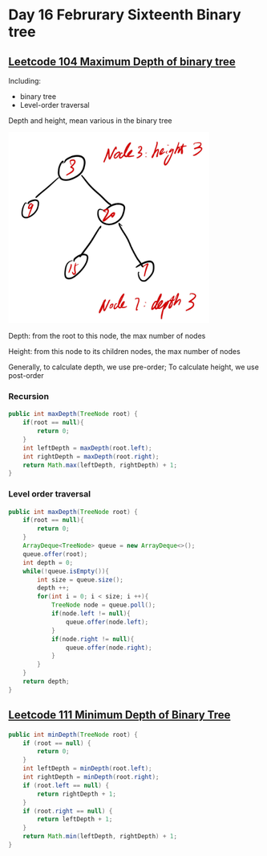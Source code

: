 # Day 16 Februrary Sixteenth Binary tree

## [Leetcode 104 Maximum Depth of binary tree](https://leetcode.com/problems/maximum-depth-of-binary-tree/)

Including:

* binary tree
* Level-order traversal

Depth and height, mean various in the binary tree

<img src="../picture/Februrary%20Sixteenth/maximum_depth.jpg" width = "400" height = "380" alt="maximum depth" align=center/>

Depth: from the root to this node, the max number of nodes

Height: from this node to its children nodes, the max number of nodes

Generally, to calculate depth, we use pre-order; To calculate height, we use post-order

### Recursion

```java
public int maxDepth(TreeNode root) {
    if(root == null){
        return 0;
    }
    int leftDepth = maxDepth(root.left);
    int rightDepth = maxDepth(root.right);
    return Math.max(leftDepth, rightDepth) + 1;
}
```

### Level order traversal

```java
public int maxDepth(TreeNode root) {
    if(root == null){
        return 0;
    }
    ArrayDeque<TreeNode> queue = new ArrayDeque<>();
    queue.offer(root);
    int depth = 0;
    while(!queue.isEmpty()){
        int size = queue.size();
        depth ++;
        for(int i = 0; i < size; i ++){
            TreeNode node = queue.poll();
            if(node.left != null){
                queue.offer(node.left);
            }
            if(node.right != null){
                queue.offer(node.right);
            }
        }
    }
    return depth;
}
```

## [Leetcode 111 Minimum Depth of Binary Tree](https://leetcode.com/problems/minimum-depth-of-binary-tree/)

```java
public int minDepth(TreeNode root) {
    if (root == null) {
        return 0;
    }
    int leftDepth = minDepth(root.left);
    int rightDepth = minDepth(root.right);
    if (root.left == null) {
        return rightDepth + 1;
    }
    if (root.right == null) {
        return leftDepth + 1;
    }
    return Math.min(leftDepth, rightDepth) + 1;
}
```
